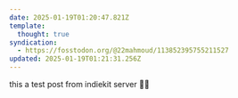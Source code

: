 ```yaml
---
date: 2025-01-19T01:20:47.821Z
template:
  thought: true
syndication:
  - https://fosstodon.org/@22mahmoud/113852395755211527
updated: 2025-01-19T01:21:31.256Z
---
```


this a test post from indiekit server 🎊🎊


